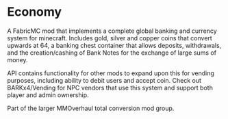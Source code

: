 # Economy

A FabricMC mod that implements a complete global banking and currency system for minecraft. Includes gold, silver and copper coins that convert upwards at 64, a banking chest container that allows deposits, withdrawals, and the creation/cashing of Bank Notes for the exchange of large sums of money.

API contains functionality for other mods to expand upon this for vending purposes, including ability to debit users and accept coin. Check out BARKx4/Vending for NPC vendors that use this system and support both player and admin ownership.

Part of the larger MMOverhaul total conversion mod group.

